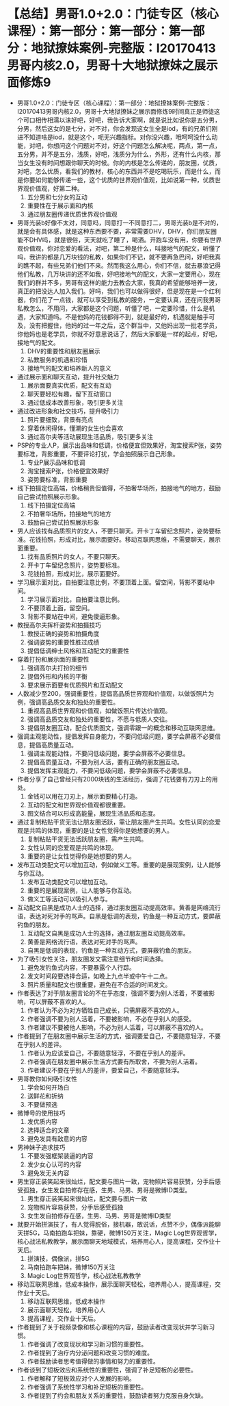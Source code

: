 # 【总结】男哥1.0+2.0：门徒专区（核心课程）：第一部分：第一部分：第一部分：地狱撩妹案例-完整版：I20170413男哥内核2.0，男哥十大地狱撩妹之展示面修炼9

-   男哥1.0+2.0：门徒专区（核心课程）：第一部分：地狱撩妹案例-完整版：I20170413男哥内核2.0，男哥十大地狱撩妹之展示面修炼9时间真正是师徒这个可口相传相濡以沫好吧，好吧，我告诉大家啊，就是说比如说你是五分男，分男，然后这女的是七分，对不对，你会发现这女生全是iod，有的兄弟们刚进不知道啥是iod，就是这个，呃无兴趣指标。对你没兴趣，哦呵呵没什么动能，对吧，你想问这个问题对不对，好这个问题怎么解决呢，两点，第一点，五分男，并不是五分，浅质，好吧，浅质分为什么，外形，还有什么内核，那当女生没有时间想跟你聊天的时候。你的内核是怎么传递的，朋友圈，优质，对吧，怎么优质，看我们的教材，核心的东西并不是吃喝玩乐，而是什么，而是你要如何能够传递一些，这个优质的世界观价值观，比如说第一种，优质世界观价值观，好第二种。
    1.  五分男和七分女的互动
    2.  重要性在于展示面和内核
    3.  通过朋友圈传递优质世界观价值观
-   男哥光装b好像不太对，同意吗，同意打一不同意打二，男哥光装b是不对的，就是会有具体感，就是这种东西要不要，非常需要DHV，DHV，你们朋友圈能不DHV吗，就是很俗，天天就吃了睡了，喝酒。开跑车没有用，你要有世界观价值观，你对恋爱的看法，对吧，第二种是什么，叫接地气的配文，听懂了吗，我讲的都是几万块钱的私教，如果你们不记，就不要再急巴问，好吧我真的瞧不起，有些兄弟们他们不来。然而我这么用心，你们不信，就去暴浪记得他们私教，几万块讲的还不如我，好吧接地气的配文，大家一定要用心，现在我们的群并不多，男哥有这样的能力去教会大家，我真的希望能够培养一波，真正的把没达人加入我们。好吗，我们也可以做得很好，但是现在是一个红利器，你们花了一点钱，就可以享受到私教的服务，一定要认真，还在问我男哥私教怎么，不用问，大家都是这个问题，听懂了吧，一定要珍惜，什么是机遇，大家知道吗。不是他妈的花钱都得不到，就是最好的，机遇就是触手可及，没有把握住，他妈的过一年之后，这个群当中，又他妈出现一批老学员，你他妈也是老学员，你就不好意思说话了，然后大家都是一样的起点，好吧，接地气的配文。
    1.  DHV的重要性和朋友圈展示
    2.  私教服务的机遇和珍惜
    3.  接地气的配文和培养新人的意义
-   通过展示面和聊天互动，提升社交魅力
    1.  展示面要真实优质，配文有互动
    2.  聊天要轻松有趣，留下互动窗口
    3.  通过低成本改善形象，吸引更多关注
-   通过改进形象和社交技巧，提升吸引力
    1.  照片要细致，背景有亮点
    2.  穿着休闲得体，懂潮的女生也会喜欢
    3.  通过高尔夫等活动展现生活品质，吸引更多关注
-   PSP的专业人P，展示出品味和低调，价格便宜但效果好，淘宝搜索P张，姿势要标准，背影重要，不要评论打扰，学会拍照展示自己形象。
    1.  专业P展示品味和低调
    2.  淘宝搜索P张，价格便宜效果好
    3.  姿势要标准，背影重要
-   线下拍摄定位高端，价格稍贵但值得，不拍奢华场所，拍接地气的地方，鼓励自己尝试拍照展示形象。
    1.  线下拍摄定位高端
    2.  不拍奢华场所，拍接地气的地方
    3.  鼓励自己尝试拍照展示形象
-   男人应该找有品质照片的女人，不要只聊天。开卡丁车留纪念照片，姿势要标准。花钱拍照，形成对比，展示面要好。移动互联网思维，不需要聊天，展示面重要。
    1.  找有品质照片的女人，不要只聊天。
    2.  开卡丁车留纪念照片，姿势要标准。
    3.  花钱拍照，形成对比，展示面要好。
-   学习展示面对比，自拍要注意比例，不要顶着上面。留空间，背影不要站中间。
    1.  学习展示面对比，自拍要注意比例。
    2.  不要顶着上面，留空间。
    3.  背影不要站在中间，避免傻逼形象。
-   教授高尔夫挥杆姿势和拍摄技巧
    1.  教授正确的姿势和拍摄角度
    2.  强调姿势的重要性胜过成绩
    3.  提倡低调绅士风格和互动配文的重要性
-   穿着打扮和展示面的重要性
    1.  强调高尔夫打扮的细节
    2.  提倡外形和内核的平衡
    3.  要求展示面要有优质照片和互动配文
-   人数减少至200，强调重要性，提倡高品质世界观和价值观，以做饭照片为例，强调高品质交友和独处的重要性。
    1.  重视高品质世界观和价值观，如做饭照片传达价值观。
    2.  强调高品质交友和独处的重要性，不愿与低质人交往。
    3.  提倡朋友圈互动，配合优质图文，强调零跟一的概念和移动互联网思维。
-   强调主观能动性，提倡发挥自身能力，不要问低级问题，要学会屏蔽不必要信息，提倡高质量互动。
    1.  强调主观能动性，不要问低级问题，要学会屏蔽不必要信息。
    2.  提倡高质量互动，不要为别人活，要有正确的朋友圈互动。
    3.  提倡发挥主观能力，不要问低级问题，要学会屏蔽不必要信息。
-   作者分享了自己曾经只有2000块钱的生活经历，强调了花钱要有刀刃上的用处。
    1.  金钱可以用在刀刃上，展示面要精心打造。
    2.  互动的配文和世界观价值观都很重要。
    3.  图文结合可以形成高能量，展现生活品质和态度。
-   通过复制粘贴干货无法让朋友圈活跃，需让朋友圈产生共鸣。女性认同的恋爱观是共鸣的体现，重要的是让女性觉得你是她想要的男人。
    1.  复制粘贴干货无法活跃朋友圈，需产生共鸣。
    2.  女性认同的恋爱观是共鸣的体现。
    3.  重要的是让女性觉得你是她想要的男人。
-   发布互动类配文可以增加互动，例如做义工等。重要的是展现案例，让人能够与你互动。
    1.  发布互动类配文可以增加互动。
    2.  重要的是展现案例，让人能够与你互动。
    3.  做义工等活动可以吸引人参与。
-   互动配文自黑是成功人士的选择，通过朋友圈互动提高效率。黄善是网络流行语，表达对死对手的骂声。自黑是低调的表现，钓鱼是一种互动方式，要屏蔽钓鱼的朋友。
    1.  互动配文自黑是成功人士的选择，通过朋友圈互动提高效率。
    2.  黄善是网络流行语，表达对死对手的骂声。
    3.  自黑是低调的表现，钓鱼是一种互动方式，要屏蔽钓鱼的朋友。
-   为了吸引女性关注，朋友圈发文需注意细节和时间选择。
    1.  避免发钓鱼式内容，不要暴露个人行踪。
    2.  发文时间段要选择合适，如晚上九点半或中午十二点。
    3.  照片质量和配文也很重要，避免在不合适的时间发文。
-   作者表达了对于朋友圈言论的不在乎态度，强调不要为别人活着，不要被影响，可以屏蔽不喜欢的人。
    1.  作者认为不必为对方牺牲自己成长，只需屏蔽不喜欢的人。
    2.  作者强调不要为别人活着，不要被影响，不必在乎别人的感受。
    3.  作者建议不要被他人影响，不必为别人活着，可以屏蔽不喜欢的人。
-   作者提到了在朋友圈中展示生活的方式，强调要爱自己，不要随意轻浮，不要在乎别人的差评。
    1.  作者认为应该爱自己，不要随意轻浮，不要在乎别人的差评。
    2.  作者强调在朋友圈中展示生活方式要有所取舍，不要为别人活着。
    3.  作者建议不要在乎别人的差评，要爱自己，不要随意轻浮。
-   男哥教你如何吸引女性
    1.  学会如何开场白
    2.  送鲜花和折纳
    3.  不要做预选
-   微博号的使用技巧
    1.  发优质内容
    2.  选择适合的文章
    3.  避免发具有敌意的内容
-   男神妹子追求技巧
    1.  不要发强框架装逼的内容
    2.  发少女心认可的内容
    3.  避免发无关内容
-   男生穿正装笑起来很灿烂，配文要与图片一致，宠物照片容易获赞，分手后感受孤独，女生发自拍修存在感，生男、马男、男哥是微博ID类型。
    1.  男生穿正装笑起来很灿烂，配文要与图片一致
    2.  宠物照片容易获赞，分手后感受孤独
    3.  女生发自拍修存在感，生男、马男、男哥是微博ID类型
-   就要开始拼演技了，有人觉得脱俗，接机器，敢说话，点赞不少，偶像派能聊天拼5G，马南拍跑车把妹，靠硬，微博150万关注，Magic Log世界观哲学，核心战法私教教学，展示面聊天地域模式，培养用心人，提高课程，交作业十天后。
    1.  拼演技，偶像派，拼5G
    2.  马南拍跑车把妹，微博150万关注
    3.  Magic Log世界观哲学，核心战法私教教学
-   移动互联网思维，低成本操作，展示面聊天轻松，培养用心人，提高课程，交作业十天后。
    1.  移动互联网思维，低成本操作
    2.  展示面聊天轻松，培养用心人
    3.  提高课程，交作业十天后。
-   作者提到了关于视频录像和核心课程的内容，鼓励读者改变现状并学习新习惯。
    1.  作者强调了改变现状和学习新习惯的重要性。
    2.  作者提到了治疗内分泌问题和改变习惯的难度。
    3.  作者鼓励读者思考值得做的事情和努力的重要性。
-   作者谈到了短板效应和系统性的重要性，强调了补足短板的必要性。
    1.  作者解释了短板效应对个人发展的影响。
    2.  作者强调了系统性学习和补足短板的重要性。
    3.  作者提到了约会和朋友关系的重要性，鼓励读者努力克服自身欠缺。